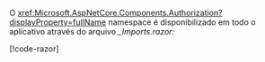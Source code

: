 O <xref:Microsoft.AspNetCore.Components.Authorization?displayProperty=fullName> namespace é disponibilizado em todo o aplicativo através do arquivo *_Imports.razor:*

[!code-razor[](imports-standalone.razor?highlight=3)]
